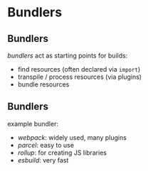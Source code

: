 # Bundlers

## Bundlers

_bundlers_ act as starting points for builds:

- find resources (often declared via `import`)
- transpile / process resources (via plugins)
- bundle resources

## Bundlers

example bundler:

- _webpack_: widely used, many plugins
- _parcel_: easy to use
- _rollup_: for creating JS libraries
- _esbuild_: very fast

